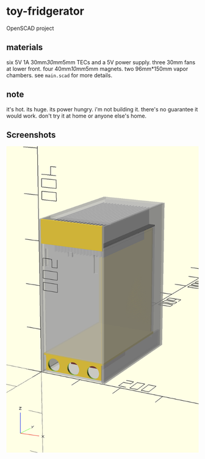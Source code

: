 # toy-fridgerator

OpenSCAD project

## materials

six 5V 1A 30mm*30mm*5mm TECs and a 5V power supply.
three 30mm fans at lower front.
four 40mm*10mm*5mm magnets.
two 96mm*150mm vapor chambers.
see `main.scad` for more details.

## note

it's hot.
its huge.
its power hungry.
i'm not building it.
there's no guarantee it would work.
don't try it at home or anyone else's home.

## Screenshots

![Image of OpenSCAD](https://raw.githubusercontent.com/toAlice/toy-fridgerator/master/screenshot.png)
